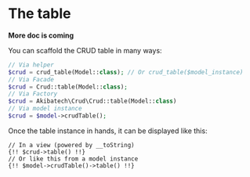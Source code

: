 # The table

**More doc is coming**

You can scaffold the CRUD table in many ways:
```php
// Via helper
$crud = crud_table(Model::class); // Or crud_table($model_instance)
// Via Facade
$crud = Crud::table(Model::class);
// Via Factory
$crud = Akibatech\Crud\Crud::table(Model::class)
// Via model instance
$crud = $model->crudTable();
```

Once the table instance in hands, it can be displayed like this:
```blade
// In a view (powered by __toString)
{!! $crud->table() !!}
// Or like this from a model instance
{!! $model->crudTable()->table() !!}
```
